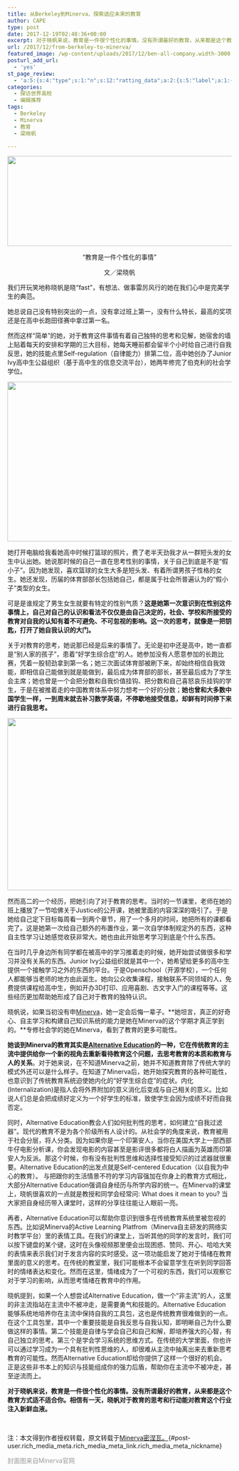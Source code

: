```yaml
---
title: 从Berkeley到Minerva，探索适应未来的教育
author: CAPE
type: post
date: 2017-12-19T02:48:36+00:00
excerpt: 对于晓帆来说，教育是一件很个性化的事情。没有所谓最好的教育，从来都是这个教育方式适不适合你。相信有一天，晓帆对于教育的思考和行动能对教育这个行业注入新鲜血液。
url: /2017/12/from-berkeley-to-minerva/
featured_image: /wp-content/uploads/2017/12/ben-all-company.width-3000.jpg
posturl_add_url:
  - 'yes'
st_page_review:
  - 'a:5:{s:4:"type";s:1:"n";s:12:"ratting_data";a:2:{s:5:"label";a:1:{i:0;s:0:"";}s:5:"score";a:1:{i:0;s:1:"0";}}s:7:"postion";s:2:"tl";s:5:"title";s:0:"";s:11:"score_label";s:0:"";}'
categories:
  - 探访世界高校
  - 编辑推荐
tags:
  - Berkeley
  - Minerva
  - 教育
  - 梁晓帆

---
```

[<img class="alignnone wp-image-10288" src="http://hicape.com/wp-content/uploads/2017/12/1-1024x351.png" alt="" width="588" height="202" srcset="http://hicape.com/wp-content/uploads/2017/12/1-1024x351.png 1024w, http://hicape.com/wp-content/uploads/2017/12/1-300x103.png 300w, http://hicape.com/wp-content/uploads/2017/12/1-768x263.png 768w, http://hicape.com/wp-content/uploads/2017/12/1.png 1138w" sizes="(max-width: 588px) 100vw, 588px" />][1]

<p style="text-align: center;">
  “教育是一件个性化的事情”
</p>

<p style="text-align: center;">
  文／梁晓帆
</p>

我们开玩笑地称晓帆是晓“fast”，有想法、做事雷厉风行的她在我们心中是完美学生的典范。

她总说自己没有特别突出的一点，没有拿过班上第一，没有什么特长，最高的奖项还是在高中长跑田径赛中拿过第一名。

然而这样“简单”的她，对于教育这件事情有着自己独特的思考和见解，她宿舍的墙上贴着每天的安排和学期的三大目标，她每天睡前都会留半个小时给自己进行自我反思，她的技能点里Self-regulation（自律能力）排第二位，高中她创办了Junior Ivy高中生公益组织（基于高中生的信息交流平台），她两年修完了伯克利的社会学学位。

[<img class="alignnone wp-image-10290" src="http://hicape.com/wp-content/uploads/2017/12/2-1024x625.png" alt="" width="587" height="358" srcset="http://hicape.com/wp-content/uploads/2017/12/2-1024x625.png 1024w, http://hicape.com/wp-content/uploads/2017/12/2-300x183.png 300w, http://hicape.com/wp-content/uploads/2017/12/2-768x469.png 768w, http://hicape.com/wp-content/uploads/2017/12/2.png 1146w" sizes="(max-width: 587px) 100vw, 587px" />][2]

她打开电脑给我看她高中时候打篮球的照片，费了老半天劲我才从一群短头发的女生中认出她。她说那时候的自己一直在思考性别的事情，关于自己到底是不是“假小子”。因为她发现，喜欢篮球的女生大多是短头发、有着所谓男孩子性格的女生。她还发现，历届的体育部部长包括她自己，都是属于社会所普遍认为的“假小子”类型的女生。

可是是谁规定了男生女生就要有特定的性别气质？**这是她第一次意识到在性别这件事情上，自己对自己的认识和看法不仅仅是由自己决定的，社会、学校和所接受的教育对自我的认知有着不可避免、不可忽视的影响。这一次的思考，就像是一把钥匙，打开了她自我认识的大门。**

关于对教育的思考，她说那已经是后来的事情了。无论是初中还是高中，她一直都是“别人家的孩子”，患着“好学生综合症”的人。她参加没有人愿意参加的长跑比赛，凭着一股韧劲拿到第一名；她三次面试体育部被刷下来，却始终相信自我效能，即相信自己能做到就是能做到，最后成为体育部的部长，甚至最后成为了学生会主席；她也曾是一个会把分数和自我价值挂钩、把分数和自己喜怒哀乐挂钩的学生，于是在被推着走的中国教育体系中努力想考一个好的分数；**她也曾和大多数中国学生一样，一到周末就去补习数学英语，不停歇地接受信息，却鲜有时间停下来进行自我思考。**

[<img class="alignnone wp-image-10291" src="http://hicape.com/wp-content/uploads/2017/12/3-1024x673.png" alt="" width="587" height="386" srcset="http://hicape.com/wp-content/uploads/2017/12/3-1024x673.png 1024w, http://hicape.com/wp-content/uploads/2017/12/3-300x197.png 300w, http://hicape.com/wp-content/uploads/2017/12/3-768x504.png 768w, http://hicape.com/wp-content/uploads/2017/12/3.png 1142w" sizes="(max-width: 587px) 100vw, 587px" />][3]

然而高二的一个经历，把她引向了对于教育的思考。当时的一节课里，老师在她的班上播放了一节哈佛关于Justice的公开课，她被里面的内容深深的吸引了。于是她给自己定下目标每周看一到两个章节，用了一个多月的时间，她把所有的课都看完了。这是她第一次给自己额外的布置作业，第一次自学体制规定外的东西，这种自主性学习让她感觉收获非常大。她也由此开始思考学习到底是个什么东西。

在当时几乎身边所有同学都在被高中的学习推着走的时候，她开始尝试做很多和学习并没有关系的东西。Junior Ivy公益组织就是其中一个，她希望给更多的高中生提供一个接触学习之外的东西的平台。于是Openschool（开源学校），一个任何人都能够当老师的地方由此诞生。她向公众收集课程，接触联系不同领域的人，免费提供课程给高中生，例如开办3D打印、应用喜剧、古文字入门的课程等等。这些经历更加帮助她形成了自己对于教育的独特认识。

晓帆说，如果当初没有申[Minerva][4]，她一定会后悔一辈子。**她坦言，真正的好奇心、自主学习和构建自己知识系统的能力是她在Minerva的这个学期才真正学到的。**专修社会学的她在Minerva，看到了教育的更多可能性。

**她谈到Minerva的教育其实是[Alternative Education][5]的一种，它在传统教育的主流中提供给你一个新的视角去重新看待教育这个问题，去思考教育的本质和教育与人的关系**。对于她来说，在不知道Minerva之前，她并不知道教育除了传统大学的模式外还可以是什么样子。在知道了Minerva后，她开始探究教育的各种可能性，也意识到了传统教育系统迫使她内化的“好学生综合症”的症状。内化(Internalization)是指人会将外界附加的意义消化后变成与自己相关的意义。比如说人们总是会把成绩好定义为一个好学生的标准，致使学生会因为成绩不好而自我否定。

同时，Alternative Education教会人们如何批判性的思考，如何建立“自我过滤器”。现代的教育不是为各个阶级所有人设计的。从社会学的角度来说，教育被用于社会分层，将人分类。因为如果你是一个印第安人，当你在美国大学上一部西部牛仔电影分析课，你会发现电影的内容甚至是影评很多都将白人描画为英雄而印第安人为反派。那这个时候，你有没有批判性思维和选择性接受知识的过滤器就很重要。Alternative Education的出发点就是Self-centered Education（以自我为中心的教育）。 与把跟你的生活情景不符的学习内容强加在你身上的教育方式相比，大部分Alternative Education强调自身经历与所学内容的统一。在Minerva的课堂上，晓帆很喜欢的一点就是教授和同学会经常问: What does it mean to you? 当大家把自身经历带入课堂时，这样的分享往往能让人眼前一亮。

再者，Alternative Education可以帮助你意识到很多在传统教育系统里被忽视的东西。比如说Minerva的Active Learning Platfrom（Minerva自主研发的网络实时教学平台）里的表情工具。在我们的课堂上，当听其他的同学的发言时，我们可以按下键盘的某个键，这时在头像视频那里便会出现困惑、赞同、开心、哈哈大笑的表情来表示我们对于发言内容的实时感受。这一项功能启发了她对于情绪在教育里面的意义的思考。在传统的教室里，我们可能根本不会留意学生在听到同学回答时的情绪表达和变化。然而在这里，情绪成为了一个可视的东西，我们可以观察它对于学习的影响，从而思考情绪在教育中的作用。

晓帆提到，如果一个人想尝试Alternative Education，做一个“非主流”的人，这里的非主流指站在主流中不被冲走，是需要勇气和技能的。Alternative Education能够系统地培养你在主流中保持自我的工具包，这也是传统教育很难做到的一点。在这个工具包里，其中一个重要技能是自我反思与自我认知，即明晰自己为什么要做这样的事情。第二个技能是自律与学会自己和自己和解，即培养强大的心智，有自己独立的思考。第三个是学会学习系统的思维方式。在传统的大学里面，你也许可以通过学习成为一个具有批判性思维的人，却很难从主流中抽离出来去重新思考教育的可能性。然而Alternative Education却给你提供了这样一个很好的机会。正是这些非书本上的知识与技能组成你的强力后盾，帮助你在主流中不被冲走，甚至逆流而上。

**对于晓帆来说，教育是一件很个性化的事情。没有所谓最好的教育，从来都是这个教育方式适不适合你。相信有一天，晓帆对于教育的思考和行动能对教育这个行业注入新鲜血液。**

&nbsp;

注：本文得到作者授权转载，原文转载于[Minerva密涅瓦。][6]{#post-user.rich_media_meta.rich_media_meta_link.rich_media_meta_nickname}

<span style="color: #999999;">封面图来自Minerva官网</span>

 [1]: http://hicape.com/wp-content/uploads/2017/12/1.png
 [2]: http://hicape.com/wp-content/uploads/2017/12/2.png
 [3]: http://hicape.com/wp-content/uploads/2017/12/3.png
 [4]: https://www.minerva.kgi.edu/
 [5]: https://en.wikipedia.org/wiki/Alternative_education
 [6]: https://mp.weixin.qq.com/s/0rra0jBAN1N2oNcZdZBcnQ##